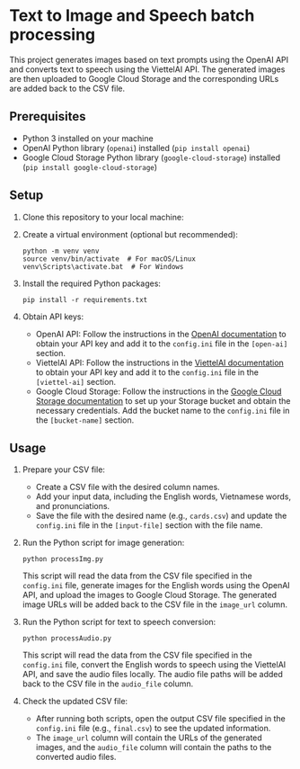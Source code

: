 # Text to Image and Speech batch processing

This project generates images based on text prompts using the OpenAI API and converts text to speech using the ViettelAI API. The generated images are then uploaded to Google Cloud Storage and the corresponding URLs are added back to the CSV file.

## Prerequisites

- Python 3 installed on your machine
- OpenAI Python library (`openai`) installed (`pip install openai`)
- Google Cloud Storage Python library (`google-cloud-storage`) installed (`pip install google-cloud-storage`)

## Setup

1. Clone this repository to your local machine:

2. Create a virtual environment (optional but recommended):
   ```
   python -m venv venv
   source venv/bin/activate  # For macOS/Linux
   venv\Scripts\activate.bat  # For Windows
   ```

3. Install the required Python packages:
   ```
   pip install -r requirements.txt
   ```

4. Obtain API keys:
   - OpenAI API: Follow the instructions in the [OpenAI documentation](https://platform.openai.com/docs/guides/images) to obtain your API key and add it to the `config.ini` file in the `[open-ai]` section.
   - ViettelAI API: Follow the instructions in the [ViettelAI documentation](https://viettelgroup.ai/document/tts) to obtain your API key and add it to the `config.ini` file in the `[viettel-ai]` section.
   - Google Cloud Storage: Follow the instructions in the [Google Cloud Storage documentation](https://cloud.google.com/storage/docs/uploading-objects#storage-upload-object-client-libraries) to set up your Storage bucket and obtain the necessary credentials. Add the bucket name to the `config.ini` file in the `[bucket-name]` section.

## Usage

1. Prepare your CSV file:
   - Create a CSV file with the desired column names.
   - Add your input data, including the English words, Vietnamese words, and pronunciations.
   - Save the file with the desired name (e.g., `cards.csv`) and update the `config.ini` file in the `[input-file]` section with the file name.

2. Run the Python script for image generation:
   ```
   python processImg.py
   ```

   This script will read the data from the CSV file specified in the `config.ini` file, generate images for the English words using the OpenAI API, and upload the images to Google Cloud Storage. The generated image URLs will be added back to the CSV file in the `image_url` column.

3. Run the Python script for text to speech conversion:
   ```
   python processAudio.py
   ```

   This script will read the data from the CSV file specified in the `config.ini` file, convert the English words to speech using the ViettelAI API, and save the audio files locally. The audio file paths will be added back to the CSV file in the `audio_file` column.

4. Check the updated CSV file:
   - After running both scripts, open the output CSV file specified in the `config.ini` file (e.g., `final.csv`) to see the updated information.
   - The `image_url` column will contain the URLs of the generated images, and the `audio_file` column will contain the paths to the converted audio files.